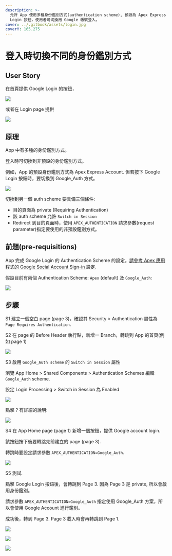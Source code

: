 ```yaml
---
description: >-
  允許 App 使用多種身份鑑別方式(authentication scheme), 預設為 Apex Express Auth. 但提供 Google
  Login 按鈕，使用者可切換用 Google 帳號登入。
cover: ../.gitbook/assets/login.jpg
coverY: 165.275
---
```


# 登入時切換不同的身份鑑別方式

## User Story

在首頁提供 Google Login 的按鈕，

![](<../.gitbook/assets/image (24).png>)

或者在 Login page 提供

![](<../.gitbook/assets/image (27).png>)

## 原理

App 中有多種的身份鑑別方式。

登入時可切換到非預設的身份鑑別方式。

例如，App 的預設身份鑑別方式為 Apex Express Account. 但若按下 Google Login 按鈕時，要切換到 Google\_Auth 方式。

![](<../.gitbook/assets/image (29).png>)

切換到另一個 auth scheme 要具備三個條件:

* 目的頁面為 private (Requiring Authentication)
* 該 auth scheme 允許 `Switch in Session`
* Redirect 到目的頁面時，使用  `APEX_AUTHENTICATION` 請求參數(request parameter)指定要使用的非預設鑑別方式。

## 前題(pre-requisitions)

App 完成 Google Login 的 Authentication Scheme 的設定。[請參考 Apex 應用程式的 Google Social Account Sign-in 設定](https://hychen39.github.io/oracle\_apex/2023/05/23/apex\_social\_signin.html).

假設目前有兩個 Authentication Scheme: `Apex` (default) 及 `Google_Auth`:

![](<../.gitbook/assets/image (23).png>)

## 步驟

S1 建立一個空白 page (page 3)，確認其 Security > Authentication 屬性為 `Page Requires Authentication`.

S2 在 page 的 Before Header 執行點，新增一 Branch，轉跳到 App 的首頁(例如 page 1)

![](<../.gitbook/assets/image (30).png>)

S3 啟用 `Google_Auth scheme` 的 `Switch in Session` 屬性

瀏覽 App Home > Shared Components  > Authentication Schemes 編輯 `Google_Auth` scheme.

設定 Login Processing > Switch in Session 為 Enabled

![](<../.gitbook/assets/image (21).png>)

點擊 ? 有詳細的說明:

![](<../.gitbook/assets/image (20).png>)

S4 在 App Home page (page 1) 新增一個按鈕，提供 Google account login.

該按鈕按下後要轉跳先前建立的 page (page 3).

轉跳時要設定請求參數 `APEX_AUTHENTICATION=Google_Auth`.&#x20;

![](<../.gitbook/assets/image (26).png>)

S5 測試.&#x20;

點擊 Google Login 按鈕後，會轉跳到 Page 3. 因為 Page 3 是 private, 所以會啟用身份鑑別。

請求參數 `APEX_AUTHENTICATION=Google_Auth` 指定使用 Google\_Auth 方案，所以會使用 Google Account 進行鑑別。

成功後，轉到 Page 3. Page 3 載入時會再轉跳到 Page 1.&#x20;

![](<../.gitbook/assets/image (19).png>)

![](<../.gitbook/assets/image (25) (1).png>)

![](<../.gitbook/assets/image (28).png>)

